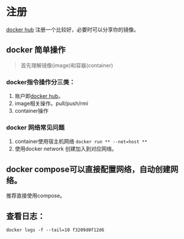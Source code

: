 # 注册
[docker hub](https://hub.docker.com/)
注册一个比较好，必要时可以分享你的镜像。

## docker 简单操作
> 首先理解镜像(image)和容器(container)
### docker指令操作分三类：
1. 账户即[docker hub](https://hub.docker.com/)。
2. image相关操作。pull/push/rmi
3. container操作
### docker 网络常见问题
1. container使用宿主机网络
`docker run ** --net=host ** `
2. 使用docker network
创建加入到对应网络。
## docker compose可以直接配置网络，自动创建网络。
推荐直接使用compose。
## 查看日志：
`docker logs -f --tail=10 f3209d0f12d6`
